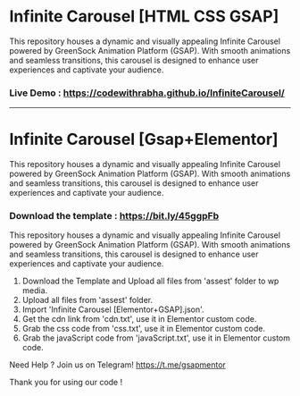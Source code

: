 # Infinite Carousel [HTML CSS GSAP]
This repository houses a dynamic and visually appealing Infinite Carousel powered by GreenSock Animation Platform (GSAP). With smooth animations and seamless transitions, this carousel is designed to enhance user experiences and captivate your audience.

### Live Demo : https://codewithrabha.github.io/InfiniteCarousel/

------------------------------------------------------------------


# Infinite Carousel [Gsap+Elementor]

This repository houses a dynamic and visually appealing Infinite Carousel powered by GreenSock Animation Platform (GSAP). With smooth animations and seamless transitions, this carousel is designed to enhance user experiences and captivate your audience.

### Download the template : https://bit.ly/45ggpFb

This repository houses a dynamic and visually appealing Infinite Carousel powered by GreenSock Animation Platform (GSAP). With smooth animations and seamless transitions, this carousel is designed to enhance user experiences and captivate your audience.

1. Download the Template and Upload all files from 'assest' folder to wp media.
2. Upload all files from 'assest' folder.
3. Import 'Infinite Carousel [Elementor+GSAP].json'.
4. Get the cdn link from 'cdn.txt', use it in Elementor custom code.
5. Grab the css code from 'css.txt', use it in Elementor custom code.
6. Grab the javaScript code from 'javaScript.txt', use it in Elementor custom code.


Need Help ? Join us on Telegram!
https://t.me/gsapmentor


Thank you for using our code !
